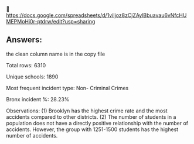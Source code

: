 🔗 https://docs.google.com/spreadsheets/d/1viIjoz8zCjZAylBbuavau6vNfcHUMEPMoHi0r-ptdrw/edit?usp=sharing

## Answers:
the clean column name is in the copy file

Total rows: 6310

Unique schools: 1890

Most frequent incident type: Non- Criminal Crimes

Bronx incident %: 28.23%

Observations:
(1) Brooklyn has the highest crime rate and the most accidents compared to other districts.
(2) The number of students in a population does not have a directly positive relationship with the number of accidents. However, the group with 1251-1500 students has the highest number of accidents.
